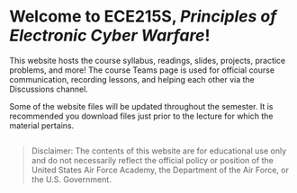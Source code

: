 [//]: # (# Welcome to ECE215 / ECE215S!)
# Welcome to ECE215S, _Principles of Electronic Cyber Warfare_!

[//]: # (ECE215 and ECE215S share the same title, _Principles of Electronic Cyber Warfare_, and cover the same foundational concepts. These courses will therefore be taught on a similar schedule utilizing the same course readings, slides, and practice problems that you will find on this website.)

This website hosts the course syllabus, readings, slides, projects, practice problems, and more! The course Teams page is used for official course communication, recording lessons, and helping each other via the Discussions channel.

Some of the website files will be updated throughout the semester. It is recommended you download files just prior to the lecture for which the material pertains.

```{tableofcontents}
```

> Disclaimer: The contents of this website are for educational use only and do not necessarily reflect the official policy or position of the United States Air Force Academy, the Department of the Air Force, or the U.S. Government.
